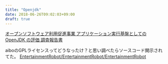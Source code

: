 ```yaml
---
title: "Openjdk"
date: 2018-06-26T09:02:03+09:00
draft: true
---
```

[オープンソフトウェア利用促進事業 アプリケーション実行基盤としての OpenJDK の評価 調査報告書](https://ossipedia.ipa.go.jp/nfs/pdf_pub/1007/208/671/671.pdf)

aiboのGPLライセンスってどうなったけ？と思い調べたらソースコード開示されてた。
[EntertainmentRobot/EntertainmentRobot/EntertainmentRobot](http://oss.sony.net/cgi-bin/Products/Linux/search.cgi)